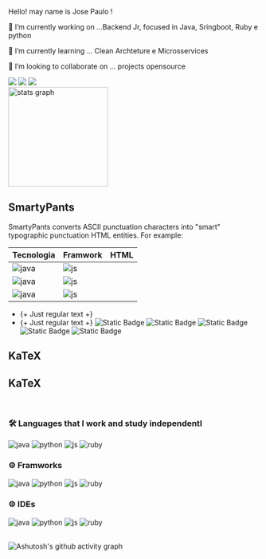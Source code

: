 <p align=left> Hello! may name is Jose Paulo !</p>
<p align=left>🧬 I’m currently working on ...Backend Jr, focused in Java, Sringboot, Ruby e python <p>
<p align=left>🌱 I’m currently learning ... Clean Archteture e Microsservices
<p align=left>👯 I’m looking to collaborate on ... projects opensource
  
<div align=left>
<a href = "mailto:contato@jose.dev@gmail.com"><img loading="lazy" src="https://img.shields.io/badge/Gmail-D14836?style=for-the-badge&logo=gmail&logoColor=white" target="_blank"></a>
<a href="www.linkedin.com/in/josepaulojr" target="_blank"><img loading="lazy" src="https://img.shields.io/badge/-LinkedIn-%230077B5?style=for-the-badge&logo=linkedin&logoColor=white" target="_blank"></a> 
<a href="https://dev.to/josedev11" target="_blank"><img loading="lazy" src="https://img.shields.io/badge/dev.to-0A0A0A?style=for-the-badge&logo=devdotto&logoColor=white" target="_blank"></a> 
</div>

 <img align=center src="https://github-readme-stats.vercel.app/api?username=JosePaulo2301&hide_title=false&hide_rank=false&show_icons=true&include_all_commits=true&count_private=true&disable_animations=false&theme=merko&locale=en&hide_border=false" height="200" alt="stats graph"/>
<br>


## SmartyPants

SmartyPants converts ASCII punctuation characters into "smart" typographic punctuation HTML entities. For example:

|  Tecnologia              |Framwork                          |HTML                         
|----------------|-------------------------------|-----------------------------|
|<img align="center" alt="java" src="https://img.shields.io/badge/Java-ED8B00?style=for-the-badge&logo=openjdk&logoColor=white" />            |<img align="center" alt="js" src="https://img.shields.io/badge/JavaScript-F7DF1E?style=for-the-badge&logo=javascript&logoColor=black" />            |
|<img align="center" alt="java" src="https://img.shields.io/badge/Python-14354C?style=for-the-badge&logo=python&logoColor=white" />            |<img align="center" alt="js" src="https://img.shields.io/badge/JavaScript-F7DF1E?style=for-the-badge&logo=javascript&logoColor=black" />           |
|<img align="center" alt="java" src="https://img.shields.io/badge/Ruby-CC342D?style=for-the-badge&logo=ruby&logoColor=white" />            |<img align="center" alt="js" src="https://img.shields.io/badge/JavaScript-F7DF1E?style=for-the-badge&logo=javascript&logoColor=black" />|

- {+ Just regular text +}
- {+ Just regular text +}
![Static Badge](https://img.shields.io/badge/SPRINGBOOT-8A2BE2)
![Static Badge](https://img.shields.io/badge/SPRINGBOOT-8A2BE2)
![Static Badge](https://img.shields.io/badge/SPRINGBOOT-8A2BE2)
![Static Badge](https://img.shields.io/badge/SPRINGBOOT-8A2BE2)
![Static Badge](https://img.shields.io/badge/SPRINGBOOT-8A2BE2)


## KaTeX

## KaTeX

<br>
<h3 align=left>🛠 Languages ​​that I work and study independentl</h3> 
<div style="display: inline_block" align=left>
  <img align="center" alt="java" src="https://img.shields.io/badge/Java-ED8B00?style=for-the-badge&logo=openjdk&logoColor=white" />
  <img align="center" alt="python" src="https://img.shields.io/badge/Python-14354C?style=for-the-badge&logo=python&logoColor=white" />
  <img align="center" alt="js" src="https://img.shields.io/badge/JavaScript-F7DF1E?style=for-the-badge&logo=javascript&logoColor=black" />
  <img align="center" alt="ruby" src="https://img.shields.io/badge/Ruby-CC342D?style=for-the-badge&logo=ruby&logoColor=white" />
</div>

<h3 align=left>⚙ Framworks</h3> 
<div style="display: inline_block" align=left>
  <img align="center" alt="java" src="https://img.shields.io/badge/Spring-6DB33F?style=for-the-badge&logo=spring&logoColor=white" />
  <img align="center" alt="python" src="https://img.shields.io/badge/Django-092E20?style=for-the-badge&logo=django&logoColor=white" />
  <img align="center" alt="js" src="https://img.shields.io/badge/Ruby_on_Rails-CC0000?style=for-the-badge&logo=ruby-on-rails&logoColor=white" />
  <img align="center" alt="ruby" src="https://img.shields.io/badge/Node.js-43853D?style=for-the-badge&logo=node.js&logoColor=white" />
</div>
<h3 align=left>⚙ IDEs</h3> 
<div style="display: inline_block" align=left>
  <img align="center" alt="java" src="https://img.shields.io/badge/Eclipse-2C2255?style=for-the-badge&logo=eclipse&logoColor=white" />
  <img align="center" alt="python" src="https://img.shields.io/badge/IntelliJ_IDEA-000000.svg?style=for-the-badge&logo=intellij-idea&logoColor=white" />
  <img align="center" alt="js" src="https://img.shields.io/badge/PyCharm-000000.svg?&style=for-the-badge&logo=PyCharm&logoColor=white" />
  <img align="center" alt="ruby" src="https://img.shields.io/badge/Visual_Studio_Code-0078D4?style=for-the-badge&logo=visual%20studio%20code&logoColor=white" />
</div>
</div><br/></div>


![Ashutosh's github activity graph](https://github-readme-activity-graph.vercel.app/graph?username=JosePaulo2301&bg_color=0d1117&color=48d946&line=48d946&point=403d3d&area=true&hide_border=true)
